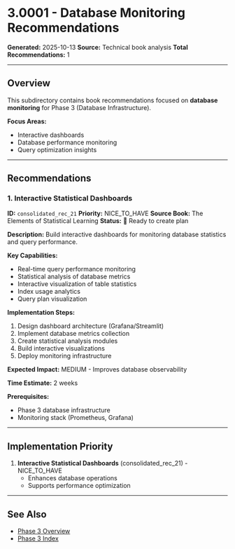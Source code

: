 # 3.0001 - Database Monitoring Recommendations

**Generated:** 2025-10-13
**Source:** Technical book analysis
**Total Recommendations:** 1

---

## Overview

This subdirectory contains book recommendations focused on **database monitoring** for Phase 3 (Database Infrastructure).

**Focus Areas:**
- Interactive dashboards
- Database performance monitoring
- Query optimization insights

---

## Recommendations

### 1. Interactive Statistical Dashboards

**ID:** `consolidated_rec_21`
**Priority:** NICE_TO_HAVE
**Source Book:** The Elements of Statistical Learning
**Status:** 📝 Ready to create plan

**Description:**
Build interactive dashboards for monitoring database statistics and query performance.

**Key Capabilities:**
- Real-time query performance monitoring
- Statistical analysis of database metrics
- Interactive visualization of table statistics
- Index usage analytics
- Query plan visualization

**Implementation Steps:**
1. Design dashboard architecture (Grafana/Streamlit)
2. Implement database metrics collection
3. Create statistical analysis modules
4. Build interactive visualizations
5. Deploy monitoring infrastructure

**Expected Impact:** MEDIUM - Improves database observability

**Time Estimate:** 2 weeks

**Prerequisites:**
- Phase 3 database infrastructure
- Monitoring stack (Prometheus, Grafana)

---

## Implementation Priority

1. **Interactive Statistical Dashboards** (consolidated_rec_21) - NICE_TO_HAVE
   - Enhances database operations
   - Supports performance optimization

---

## See Also

- [Phase 3 Overview](/Users/ryanranft/nba-simulator-aws/docs/phases/phase_3/)
- [Phase 3 Index](../BOOK_RECOMMENDATIONS_INDEX.md)






